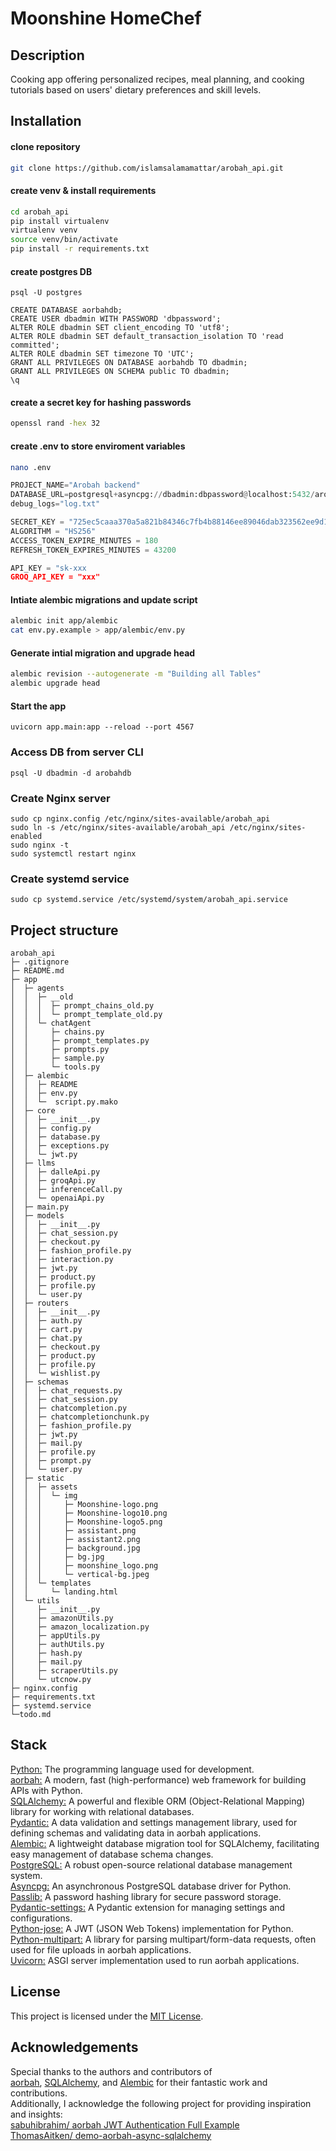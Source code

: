 # Moonshine HomeChef

## Description

Cooking app offering personalized recipes, meal planning, and cooking tutorials based on users' dietary preferences and skill levels.


## Installation

#### clone repository
```bash
git clone https://github.com/islamsalamamattar/arobah_api.git
```

#### create venv & install requirements
```bash
cd arobah_api
pip install virtualenv
virtualenv venv
source venv/bin/activate
pip install -r requirements.txt
```

#### create postgres DB
```
psql -U postgres
```
```
CREATE DATABASE aorbahdb;
CREATE USER dbadmin WITH PASSWORD 'dbpassword';
ALTER ROLE dbadmin SET client_encoding TO 'utf8';
ALTER ROLE dbadmin SET default_transaction_isolation TO 'read committed';
ALTER ROLE dbadmin SET timezone TO 'UTC';
GRANT ALL PRIVILEGES ON DATABASE aorbahdb TO dbadmin;
GRANT ALL PRIVILEGES ON SCHEMA public TO dbadmin;
\q
```

#### create a secret key for hashing passwords
```bash
openssl rand -hex 32
```

#### create .env to store enviroment variables
```bash
nano .env
```
```python
PROJECT_NAME="Arobah backend"
DATABASE_URL=postgresql+asyncpg://dbadmin:dbpassword@localhost:5432/arobahdb
debug_logs="log.txt"

SECRET_KEY = "725ec5caaa370a5a821b84346c7fb4b88146ee89046dab323562ee9d16bbbd36"
ALGORITHM = "HS256"
ACCESS_TOKEN_EXPIRE_MINUTES = 180
REFRESH_TOKEN_EXPIRES_MINUTES = 43200

API_KEY = "sk-xxx
GROQ_API_KEY = "xxx"
```

#### Intiate alembic migrations and update script
```bash
alembic init app/alembic
cat env.py.example > app/alembic/env.py
```
#### Generate intial migration and upgrade head
```bash
alembic revision --autogenerate -m "Building all Tables"
alembic upgrade head
```

#### Start the app
```
uvicorn app.main:app --reload --port 4567
```

### Access DB from server CLI
```
psql -U dbadmin -d arobahdb
```

### Create Nginx server
```
sudo cp nginx.config /etc/nginx/sites-available/arobah_api
sudo ln -s /etc/nginx/sites-available/arobah_api /etc/nginx/sites-enabled
sudo nginx -t
sudo systemctl restart nginx
```

### Create systemd service
```
sudo cp systemd.service /etc/systemd/system/arobah_api.service
```

## Project structure
```
arobah_api
├─ .gitignore
├─ README.md
├─ app
│  ├─ agents
│  │  ├─ __old
│  │  │  ├─ prompt_chains_old.py
│  │  │  └─ prompt_template_old.py
│  │  └─ chatAgent
│  │     ├─ chains.py
│  │     ├─ prompt_templates.py
│  │     ├─ prompts.py
│  │     ├─ sample.py
│  │     └─ tools.py
│  ├─ alembic
│  │  ├─ README
│  │  ├─ env.py
│  │  └─  script.py.mako
│  ├─ core
│  │  ├─ __init__.py
│  │  ├─ config.py
│  │  ├─ database.py
│  │  ├─ exceptions.py
│  │  └─ jwt.py
│  ├─ llms
│  │  ├─ dalleApi.py
│  │  ├─ groqApi.py
│  │  ├─ inferenceCall.py
│  │  └─ openaiApi.py
│  ├─ main.py
│  ├─ models
│  │  ├─ __init__.py
│  │  ├─ chat_session.py
│  │  ├─ checkout.py
│  │  ├─ fashion_profile.py
│  │  ├─ interaction.py
│  │  ├─ jwt.py
│  │  ├─ product.py
│  │  ├─ profile.py
│  │  └─ user.py
│  ├─ routers
│  │  ├─ __init__.py
│  │  ├─ auth.py
│  │  ├─ cart.py
│  │  ├─ chat.py
│  │  ├─ checkout.py
│  │  ├─ product.py
│  │  ├─ profile.py
│  │  └─ wishlist.py
│  ├─ schemas
│  │  ├─ chat_requests.py
│  │  ├─ chat_session.py
│  │  ├─ chatcompletion.py
│  │  ├─ chatcompletionchunk.py
│  │  ├─ fashion_profile.py
│  │  ├─ jwt.py
│  │  ├─ mail.py
│  │  ├─ profile.py
│  │  ├─ prompt.py
│  │  └─ user.py
│  ├─ static
│  │  ├─ assets
│  │  │  └─ img
│  │  │     ├─ Moonshine-logo.png
│  │  │     ├─ Moonshine-logo10.png
│  │  │     ├─ Moonshine-logo5.png
│  │  │     ├─ assistant.png
│  │  │     ├─ assistant2.png
│  │  │     ├─ background.jpg
│  │  │     ├─ bg.jpg
│  │  │     ├─ moonshine_logo.png
│  │  │     └─ vertical-bg.jpeg
│  │  └─ templates
│  │     └─ landing.html
│  └─ utils
│     ├─ __init__.py
│     ├─ amazonUtils.py
│     ├─ amazon_localization.py
│     ├─ appUtils.py
│     ├─ authUtils.py
│     ├─ hash.py
│     ├─ mail.py
│     ├─ scraperUtils.py
│     └─ utcnow.py
├─ nginx.config
├─ requirements.txt
├─ systemd.service
└─todo.md

```


## Stack
[Python:](https://www.python.org/) The programming language used for development.  
[aorbah:](https://aorbah.tiangolo.com/) A modern, fast (high-performance) web framework for building APIs with Python.  
[SQLAlchemy:](https://www.sqlalchemy.org/) A powerful and flexible ORM (Object-Relational Mapping) library for working with relational databases.  
[Pydantic:](https://docs.pydantic.dev/latest/) A data validation and settings management library, used for defining schemas and validating data in aorbah applications.  
[Alembic:](https://alembic.sqlalchemy.org/) A lightweight database migration tool for SQLAlchemy, facilitating easy management of database schema changes.  
[PostgreSQL:](https://www.postgresql.org/) A robust open-source relational database management system.  
[Asyncpg:](https://github.com/MagicStack/asyncpg) An asynchronous PostgreSQL database driver for Python.  
[Passlib:](https://pypi.org/project/passlib/) A password hashing library for secure password storage.  
[Pydantic-settings:](https://pypi.org/project/pydantic-settings/) A Pydantic extension for managing settings and configurations.  
[Python-jose:](https://pypi.org/project/python-jose/) A JWT (JSON Web Tokens) implementation for Python.  
[Python-multipart:](https://pypi.org/project/python-multipart/) A library for parsing multipart/form-data requests, often used for file uploads in aorbah applications.  
[Uvicorn:](https://www.uvicorn.org/) ASGI server implementation used to run aorbah applications.

## License
This project is licensed under the [MIT License](https://opensource.org/licenses/MIT).

## Acknowledgements
Special thanks to the authors and contributors of  
[aorbah](https://aorbah.tiangolo.com/), [SQLAlchemy](https://www.sqlalchemy.org/), and [Alembic](https://pypi.org/project/alembic/) for their fantastic work and contributions.  
Additionally, I acknowledge the following project for providing inspiration and insights:  
[sabuhibrahim/ aorbah JWT Authentication Full Example](https://github.com/sabuhibrahim/aorbah-jwt-auth-full-example)  
[ThomasAitken/ demo-aorbah-async-sqlalchemy](https://github.com/ThomasAitken/demo-aorbah-async-sqlalchemy)

